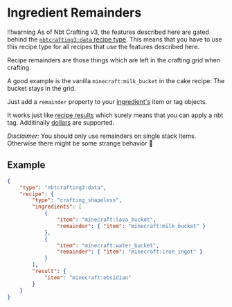 # Ingredient Remainders

!!!warning
	As of Nbt Crafting v3, the features described here are gated behind the [`nbtcrafting3:data` recipe type](../recipe-types/data).
	This means that you have to use this recipe type for all recipes that use the features described here.

Recipe remainders are those things which are left in the crafting grid when crafting.

A good example is the vanilla `minecraft:milk_bucket` in the cake recipe: The bucket stays in the grid.

Just add a `remainder` property to your [ingredient's](ingredients) item or tag objects.

It works just like [recipe results](../results) which surely means that you can apply a nbt tag. Additinally [dollars](../dynamic-data/dollars) are supported.

*Disclaimer:* You should only use remainders on single stack items. Otherwise there might be some strange behavior 🙂

## Example

```json
{
	"type": "nbtcrafting3:data",
	"recipe": {
		"type": "crafting_shapeless",
		"ingredients": [
			{
				"item": "minecraft:lava_bucket",
				"remainder": { "item": "minecraft:milk_bucket" }
			},
			{
				"item": "minecraft:water_bucket",
				"remainder": { "item": "minecraft:iron_ingot" }
			}
		],
		"result": {
			"item": "minecraft:obsidian"
		}
	}
}
```
